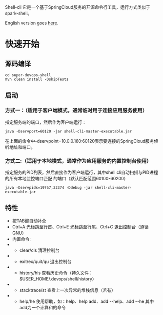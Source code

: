 Shell-cli 它是一个基于SpringCloud服务的开源命令行工具，运行方式类似于spark-shell。

English version goes [here](README_EN.md).

# 快速开始

## 源码编译
```
cd super-devops-shell
mvn clean install -DskipTests 
```

## 启动

### 方式一：（适用于客户端模式，通常临时用于连接应用服务使用）
指定服务端的端口，然后作为客户端运行：

```
java -Dservport=60120 -jar shell-cli-master-executable.jar
```

在上面的命令中-dservpoint=10.0.0.160:60120表示要连接的SpringCloud服务侦听地址和端口。

### 方式二:（适用于本地模式，通常作为应用服务的内置控制台使用）
	
指定服务的PID列表，然后直接作为客户端运行，其中shell cli自动扫描与PID进程的所有本地监控端口匹配
的端口（默认匹配范围60100-60200）

```
java -Dservpids=19767,32374 -Ddebug -jar shell-cli-master-executable.jar 
```

## 特性
- 按TAB键自动补全
- Ctrl+A 光标跳至行首、Ctrl+E 光标跳至行尾、Ctrl+C 退出控制台（遵循GNU）
- 内置命令: 
- - clear/cls    清理控制台
- - exit/ex/quit/qu    退出控制台
- - history/his    查看历史命令（持久文件：$USER_HOME/.devops/shell/history）
- - stacktrace/st    查看上一次异常的堆栈信息（若有）
- - help/he    使用帮助，如：help、help add、add --help、add --he 其中add为一个计算和的命令

